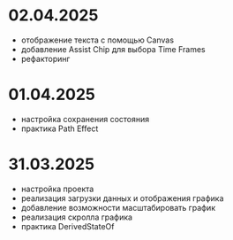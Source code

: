 
# 02.04.2025
- отображение текста с помощью Canvas
- добавление Assist Chip для выбора Time Frames
- рефакторинг

# 01.04.2025
- настройка сохранения состояния
- практика Path Effect

# 31.03.2025
- настройка проекта
- реализация загрузки данных и отображения графика
- добавление возможности масштабировать график
- реализация скролла графика
- практика DerivedStateOf